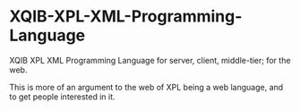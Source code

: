 XQIB-XPL-XML-Programming-Language
=================================

XQIB XPL XML Programming Language for server, client, middle-tier; for the web. 

This is more of an argument to the web of XPL being a web language, and to get people interested in it.

